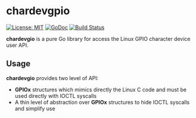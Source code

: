 # chardevgpio

[![License: MIT](https://img.shields.io/badge/License-MIT-blue.svg)](https://opensource.org/licenses/MIT)
[![GoDoc](https://godoc.org/github.com/vinymeuh/chardevgpio?status.svg)](https://godoc.org/github.com/vinymeuh/chardevgpio)
[![Build Status](https://travis-ci.org/vinymeuh/chardevgpio.svg?branch=master)](https://travis-ci.org/vinymeuh/chardevgpio)

**chardevgio** is a pure Go library for access the Linux GPIO character device user API.

## Usage

**chardevgio** provides two level of API:

* **GPIOx** structures which mimics directly the Linux C code and must be used directly with IOCTL syscalls
* A thin level of abstraction over **GPIOx** structures to hide IOCTL syscalls and simplify use
